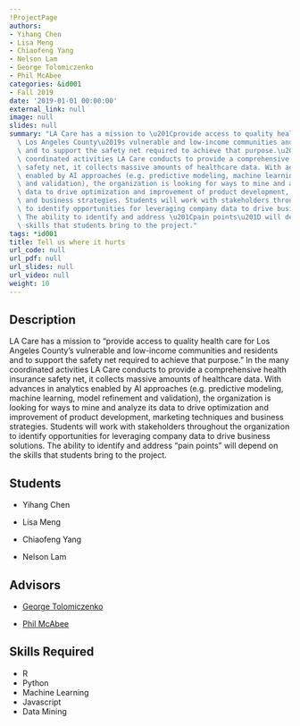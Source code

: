 ```yaml
---
!ProjectPage
authors:
- Yihang Chen
- Lisa Meng
- Chiaofeng Yang
- Nelson Lam
- George Tolomiczenko
- Phil McAbee
categories: &id001
- Fall 2019
date: '2019-01-01 00:00:00'
external_link: null
image: null
slides: null
summary: "LA Care has a mission to \u201Cprovide access to quality health care for\
  \ Los Angeles County\u2019s vulnerable and low-income communities and residents\
  \ and to support the safety net required to achieve that purpose.\u201D In the many\
  \ coordinated activities LA Care conducts to provide a comprehensive health insurance\
  \ safety net, it collects massive amounts of healthcare data. With advances in analytics\
  \ enabled by AI approaches (e.g. predictive modeling, machine learning, model refinement\
  \ and validation), the organization is looking for ways to mine and analyze its\
  \ data to drive optimization and improvement of product development, marketing techniques\
  \ and business strategies. Students will work with stakeholders throughout the organization\
  \ to identify opportunities for leveraging company data to drive business solutions.\
  \ The ability to identify and address \u201Cpain points\u201D will depend on the\
  \ skills that students bring to the project."
tags: *id001
title: Tell us where it hurts
url_code: null
url_pdf: null
url_slides: null
url_video: null
weight: 10
---
```

## Description

LA Care has a mission to “provide access to quality health care for Los Angeles County’s vulnerable and low-income communities and residents and to support the safety net required to achieve that purpose.” In the many coordinated activities LA Care conducts to provide a comprehensive health insurance safety net, it collects massive amounts of healthcare data. With advances in analytics enabled by AI approaches (e.g. predictive modeling, machine learning, model refinement and validation), the organization is looking for ways to mine and analyze its data to drive optimization and improvement of product development, marketing techniques and business strategies. Students will work with stakeholders throughout the organization to identify opportunities for leveraging company data to drive business solutions. The ability to identify and address “pain points” will depend on the skills that students bring to the project.





## Students

* Yihang Chen

* Lisa Meng

* Chiaofeng Yang

* Nelson Lam

## Advisors

* [George Tolomiczenko](../../../author/george-tolomiczenko)

* [Phil McAbee](../../../author/phil-mcabee)

## Skills Required


* R
* Python
* Machine Learning
* Javascript
* Data Mining